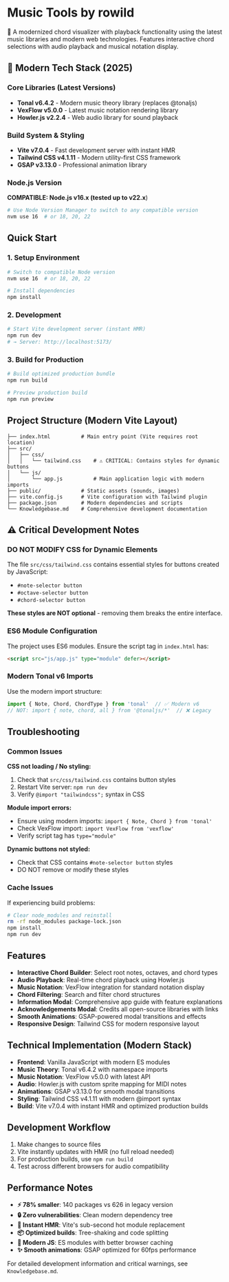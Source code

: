 # Music Tools by rowild

🎵 A modernized chord visualizer with playback functionality using the latest music libraries and modern web technologies. Features interactive chord selections with audio playback and musical notation display.

## 🚀 Modern Tech Stack (2025)

### Core Libraries (Latest Versions)
- **Tonal v6.4.2** - Modern music theory library (replaces @tonaljs)
- **VexFlow v5.0.0** - Latest music notation rendering library
- **Howler.js v2.2.4** - Web audio library for sound playback

### Build System & Styling
- **Vite v7.0.4** - Fast development server with instant HMR
- **Tailwind CSS v4.1.11** - Modern utility-first CSS framework
- **GSAP v3.13.0** - Professional animation library

### Node.js Version
**COMPATIBLE: Node.js v16.x (tested up to v22.x**)
```bash
# Use Node Version Manager to switch to any compatible version
nvm use 16  # or 18, 20, 22
```

## Quick Start

### 1. Setup Environment
```bash
# Switch to compatible Node version
nvm use 16  # or 18, 20, 22

# Install dependencies
npm install
```

### 2. Development
```bash
# Start Vite development server (instant HMR)
npm run dev
# → Server: http://localhost:5173/
```

### 3. Build for Production
```bash
# Build optimized production bundle
npm run build

# Preview production build
npm run preview
```

## Project Structure (Modern Vite Layout)

```
├── index.html          # Main entry point (Vite requires root location)
├── src/
│   ├── css/
│   │   └── tailwind.css    # ⚠️ CRITICAL: Contains styles for dynamic buttons
│   └── js/
│       └── app.js          # Main application logic with modern imports
├── public/             # Static assets (sounds, images)
├── vite.config.js      # Vite configuration with Tailwind plugin
├── package.json        # Modern dependencies and scripts
└── Knowledgebase.md    # Comprehensive development documentation
```

## ⚠️ Critical Development Notes

### DO NOT MODIFY CSS for Dynamic Elements
The file `src/css/tailwind.css` contains essential styles for buttons created by JavaScript:
- `#note-selector button`
- `#octave-selector button` 
- `#chord-selector button`

**These styles are NOT optional** - removing them breaks the entire interface.

### ES6 Module Configuration
The project uses ES6 modules. Ensure the script tag in `index.html` has:
```html
<script src="js/app.js" type="module" defer></script>
```

### Modern Tonal v6 Imports
Use the modern import structure:
```javascript
import { Note, Chord, ChordType } from 'tonal'  // ✅ Modern v6
// NOT: import { note, chord, all } from '@tonaljs/*'  // ❌ Legacy
```

## Troubleshooting

### Common Issues

**CSS not loading / No styling:**
1. Check that `src/css/tailwind.css` contains button styles
2. Restart Vite server: `npm run dev`
3. Verify `@import "tailwindcss";` syntax in CSS

**Module import errors:**
- Ensure using modern imports: `import { Note, Chord } from 'tonal'`
- Check VexFlow import: `import VexFlow from 'vexflow'`
- Verify script tag has `type="module"`

**Dynamic buttons not styled:**
- Check that CSS contains `#note-selector button` styles
- DO NOT remove or modify these styles

### Cache Issues
If experiencing build problems:
```bash
# Clear node_modules and reinstall
rm -rf node_modules package-lock.json
npm install
npm run dev
```

## Features

- **Interactive Chord Builder**: Select root notes, octaves, and chord types
- **Audio Playback**: Real-time chord playback using Howler.js
- **Music Notation**: VexFlow integration for standard notation display
- **Chord Filtering**: Search and filter chord structures
- **Information Modal**: Comprehensive app guide with feature explanations
- **Acknowledgements Modal**: Credits all open-source libraries with links
- **Smooth Animations**: GSAP-powered modal transitions and effects
- **Responsive Design**: Tailwind CSS for modern responsive layout

## Technical Implementation (Modern Stack)

- **Frontend**: Vanilla JavaScript with modern ES modules
- **Music Theory**: Tonal v6.4.2 with namespace imports
- **Music Notation**: VexFlow v5.0.0 with latest API
- **Audio**: Howler.js with custom sprite mapping for MIDI notes
- **Animations**: GSAP v3.13.0 for smooth modal transitions
- **Styling**: Tailwind CSS v4.1.11 with modern @import syntax
- **Build**: Vite v7.0.4 with instant HMR and optimized production builds

## Development Workflow

1. Make changes to source files
2. Vite instantly updates with HMR (no full reload needed)
3. For production builds, use `npm run build`
4. Test across different browsers for audio compatibility

## Performance Notes

- **⚡ 78% smaller**: 140 packages vs 626 in legacy version
- **🔒 Zero vulnerabilities**: Clean modern dependency tree
- **🚀 Instant HMR**: Vite's sub-second hot module replacement
- **📦 Optimized builds**: Tree-shaking and code splitting
- **🎯 Modern JS**: ES modules with better browser caching
- **✨ Smooth animations**: GSAP optimized for 60fps performance

For detailed development information and critical warnings, see `Knowledgebase.md`.

